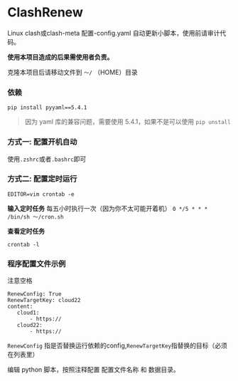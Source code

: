# ClashRenew

Linux clash或clash-meta 配置-config.yaml 自动更新小脚本，使用前请审计代码。


**使用本项目造成的后果需使用者负责。**



克隆本项目后请移动文件到 ```～/``` （HOME）目录

### 依赖

```pip install pyyaml==5.4.1```

>因为 yaml 库的兼容问题，需要使用 5.4.1，如果不是可以使用 ```pip unstall```

### 方式一: 配置开机自动

使用```.zshrc```或者```.bashrc```即可


### 方式二: 配置定时运行

```
EDITOR=vim crontab -e
```

**输入定时任务**
每五小时执行一次（因为你不太可能开着机）
 ```0 */5 * * *  /bin/sh ～/cron.sh```

**查看定时任务**
```
crontab -l
```



### 程序配置文件示例

注意空格
```
RenewConfig: True
RenewTargetKey: cloud22
content:
   cloud1:
       - https://
   cloud22:
       - https://

```

```RenewConfig``` 指是否替换运行依赖的config,```RenewTargetKey```指替换的目标（必须在列表里）




编辑 python 脚本，按照注释配置 配置文件名称 和 数据目录。